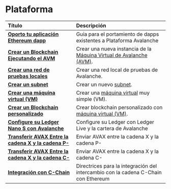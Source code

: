 # Plataforma

| Título | Descripción |
| :--- | :--- |
| [**Oporto tu aplicación Ethereum dapp**](launch-your-ethereum-dapp.md) | Guía para el portamiento de dapps existentes a Plataforma Avalanche |
| [**Crear un Blockchain Ejecutando el AVM**](create-avm-blockchain.md) | Crear una nueva instancia de la [Máquina Virtual de Avalanche \(AVM\)](../../../learn/platform-overview/#exchange-chain-x-chain). |
| [**Crear una red de pruebas locales**](create-a-local-test-network.md) | Crear una red local de pruebas de Avalanche. |
| [**Crear un subnet**](create-a-subnet.md) | Crear un nuevo [subnet](../../../learn/platform-overview/#subnets). |
| [**Crear una máquina virtual \(VM\)**](create-a-virtual-machine-vm.md) | Crear una [máquina virtual](../../../learn/platform-overview/#virtual-machines) muy simple \(VM\). |
| [**Crear un Blockchain personalizado**](create-custom-blockchain.md) | Crear blockchain personalizado con [máquina virtual \(VM\)](../../../learn/platform-overview/#virtual-machines). |
| [**Configure su Ledger Nano S con Avalanche**](setup-your-ledger-nano-s-with-avalanche.md) | Configure su Ledger con Ledger Live y la cartera de Avalanche |
| [**Transferir AVAX Entre la cadena X y la cadena P-**](transfer-avax-between-x-chain-and-p-chain.md) | Enviar AVAX entre la cadena X y la cadena P- |
| [**Transferir AVAX Entre la cadena X y la cadena C-**](transfer-avax-between-x-chain-and-c-chain.md) | Enviar AVAX entre la cadena X y la cadena C- |
| [**Integración con C-Chain**](integrate-exchange-with-avalanche.md) | Directrices para la integración del intercambio con la cadena C-Chain con Ethereum |

